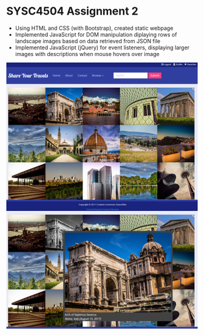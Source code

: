 # SYSC4504 Assignment 2

* Using HTML and CSS (with Bootstrap), created static webpage 
* Implemented JavaScript for DOM manipulation diplaying rows of landscape images based on data retrieved from JSON file
* Implemented JavaScript (jQuery) for event listeners, displaying larger images with descriptions when mouse hovers over image

<img src="images/img001.PNG" width="auto" height="auto"/> <img src="images/img002.PNG" width="auto" height="auto"/>
